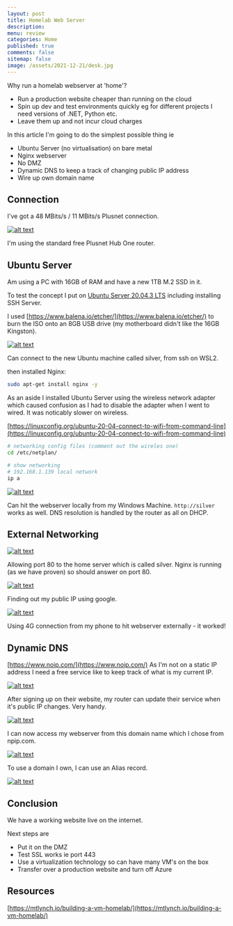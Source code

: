 ```yaml
---
layout: post
title: Homelab Web Server 
description: 
menu: review
categories: Home 
published: true 
comments: false     
sitemap: false
image: /assets/2021-12-21/desk.jpg
---
```


<!-- [![alt text](/assets/2021-10-22/email-cover.jpg "email"){:width="800px"}](/assets/2021-10-22/email-cover.jpg) -->
<!-- [![alt text](/assets/2021-10-22/email-cover.jpg "Thanks to Solen Feyissa on unsplash - https://unsplash.com/@solenfeyissa")](https://unsplash.com/@solenfeyissa) -->


<!-- [![alt text](/assets/2021-12-21/desk.jpg "email")](/assets/2021-12-21/desk.jpg) -->

Why run a homelab webserver at 'home'?

- Run a production website cheaper than running on the cloud
- Spin up dev and test environments quickly eg for different projects I need versions of .NET, Python etc.
- Leave them up and not incur cloud charges

In this article I'm going to do the simplest possible thing ie

- Ubuntu Server (no virtualisation) on bare metal
- Nginx webserver
- No DMZ
- Dynamic DNS to keep a track of changing public IP address
- Wire up own domain name

## Connection

I've got a 48 MBits/s / 11 MBits/s Plusnet connection.

[![alt text](/assets/2022-01-12/router.jpg "router")](/assets/2022-01-12/router.jpg)

I'm using the standard free Plusnet Hub One router.


## Ubuntu Server

Am using a PC with 16GB of RAM and have a new 1TB M.2 SSD in it.

To test the concept I put on [Ubuntu Server 20.04.3 LTS](https://ubuntu.com/download/server) including installing SSH Server.

I used [https://www.balena.io/etcher/](https://www.balena.io/etcher/) to burn the ISO onto an 8GB USB drive (my motherboard didn't like the 16GB Kingston).

[![alt text](/assets/2022-01-12/ssh.jpg "r")](/assets/2022-01-12/ssh.jpg)

Can connect to the new Ubuntu machine called silver, from ssh on WSL2.

then installed Nginx:
```bash
sudo apt-get install nginx -y
```

As an aside I installed Ubuntu Server using the wireless network adapter which caused confusion as I had to disable the adapter when I went to wired. It was noticably slower on wireless.

[https://linuxconfig.org/ubuntu-20-04-connect-to-wifi-from-command-line](https://linuxconfig.org/ubuntu-20-04-connect-to-wifi-from-command-line) 

```bash
# networking config files (comment out the wireles one)
cd /etc/netplan/

# show networking 
# 192.168.1.139 local network
ip a
```

[![alt text](/assets/2022-01-12/1.jpg "r")](/assets/2022-01-12/1.jpg)

Can hit the webserver locally from my Windows Machine. `http://silver` works as well. DNS resolution is handled by the router as all on DHCP. 



## External Networking

[![alt text](/assets/2022-01-12/admin.jpg "admin")](/assets/2022-01-12/admin.jpg)

Allowing port 80 to the home server which is called silver. Nginx is running (as we have proven) so should answer on port 80.

[![alt text](/assets/2022-01-12/ip.jpg "ip")](/assets/2022-01-12/ip.jpg)

Finding out my public IP using google.

[![alt text](/assets/2022-01-12/phone.jpg "phone")](/assets/2022-01-12/phone.jpg)

Using 4G connection from my phone to hit webserver externally - it worked!

## Dynamic DNS

[https://www.noip.com/](https://www.noip.com/) As I'm not on a static IP address I need a free service like to keep track of what is my current IP.

[![alt text](/assets/2022-01-12/noip.jpg "noip")](/assets/2022-01-12/noip.jpg)

After signing up on their website, my router can update their service when it's public IP changes. Very handy.

[![alt text](/assets/2022-01-12/hopto.jpg "hopto")](/assets/2022-01-12/hopto.jpg)

I can now access my webserver from this domain name which I chose from npip.com.

[![alt text](/assets/2022-01-12/dnsimple.jpg "dnsimple")](/assets/2022-01-12/dnsimple.jpg)

To use a domain I own, I can use an Alias record.

[![alt text](/assets/2022-01-12/blcc.jpg "blcc")](/assets/2022-01-12/blcc.jpg)

## Conclusion

We have a working website live on the internet.

Next steps are

- Put it on the DMZ
- Test SSL works ie port 443
- Use a virtualization technology so can have many VM's on the box
- Transfer over a production website and turn off Azure

## Resources

[https://mtlynch.io/building-a-vm-homelab/](https://mtlynch.io/building-a-vm-homelab/)
